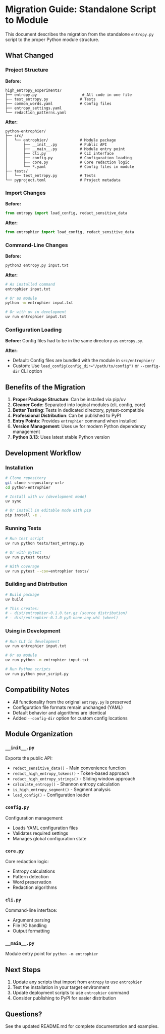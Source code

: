 # Migration Guide: Standalone Script to Module

This document describes the migration from the standalone `entropy.py` script to the proper Python module structure.

## What Changed

### Project Structure

**Before:**
```
high_entropy_experiments/
├── entropy.py                    # All code in one file
├── test_entropy.py              # Tests
├── common_words.yaml            # Config files
├── entropy_settings.yaml
└── redaction_patterns.yaml
```

**After:**
```
python-entrophier/
├── src/
│   └── entrophier/              # Module package
│       ├── __init__.py          # Public API
│       ├── __main__.py          # Module entry point
│       ├── cli.py               # CLI interface
│       ├── config.py            # Configuration loading
│       ├── core.py              # Core redaction logic
│       └── *.yaml               # Config files in module
├── tests/
│   └── test_entropy.py          # Tests
└── pyproject.toml               # Project metadata
```

### Import Changes

**Before:**
```python
from entropy import load_config, redact_sensitive_data
```

**After:**
```python
from entrophier import load_config, redact_sensitive_data
```

### Command-Line Changes

**Before:**
```bash
python3 entropy.py input.txt
```

**After:**
```bash
# As installed command
entrophier input.txt

# Or as module
python -m entrophier input.txt

# Or with uv in development
uv run entrophier input.txt
```

### Configuration Loading

**Before:**
Config files had to be in the same directory as `entropy.py`.

**After:**
- Default: Config files are bundled with the module in `src/entrophier/`
- Custom: Use `load_config(config_dir="/path/to/config")` or `--config-dir` CLI option

## Benefits of the Migration

1. **Proper Package Structure**: Can be installed via pip/uv
2. **Cleaner Code**: Separated into logical modules (cli, config, core)
3. **Better Testing**: Tests in dedicated directory, pytest-compatible
4. **Professional Distribution**: Can be published to PyPI
5. **Entry Points**: Provides `entrophier` command when installed
6. **Version Management**: Uses uv for modern Python dependency management
7. **Python 3.13**: Uses latest stable Python version

## Development Workflow

### Installation

```bash
# Clone repository
git clone <repository-url>
cd python-entrophier

# Install with uv (development mode)
uv sync

# Or install in editable mode with pip
pip install -e .
```

### Running Tests

```bash
# Run test script
uv run python tests/test_entropy.py

# Or with pytest
uv run pytest tests/

# With coverage
uv run pytest --cov=entrophier tests/
```

### Building and Distribution

```bash
# Build package
uv build

# This creates:
# - dist/entrophier-0.1.0.tar.gz (source distribution)
# - dist/entrophier-0.1.0-py3-none-any.whl (wheel)
```

### Using in Development

```bash
# Run CLI in development
uv run entrophier input.txt

# Or as module
uv run python -m entrophier input.txt

# Run Python scripts
uv run python your_script.py
```

## Compatibility Notes

- All functionality from the original `entropy.py` is preserved
- Configuration file formats remain unchanged (YAML)
- Default behavior and algorithms are identical
- Added `--config-dir` option for custom config locations

## Module Organization

### `__init__.py`
Exports the public API:
- `redact_sensitive_data()` - Main convenience function
- `redact_high_entropy_tokens()` - Token-based approach
- `redact_high_entropy_strings()` - Sliding window approach
- `calculate_entropy()` - Shannon entropy calculation
- `is_high_entropy_segment()` - Segment analysis
- `load_config()` - Configuration loader

### `config.py`
Configuration management:
- Loads YAML configuration files
- Validates required settings
- Manages global configuration state

### `core.py`
Core redaction logic:
- Entropy calculations
- Pattern detection
- Word preservation
- Redaction algorithms

### `cli.py`
Command-line interface:
- Argument parsing
- File I/O handling
- Output formatting

### `__main__.py`
Module entry point for `python -m entrophier`

## Next Steps

1. Update any scripts that import from `entropy` to use `entrophier`
2. Test the installation in your target environment
3. Update deployment scripts to use `entrophier` command
4. Consider publishing to PyPI for easier distribution

## Questions?

See the updated README.md for complete documentation and examples.
